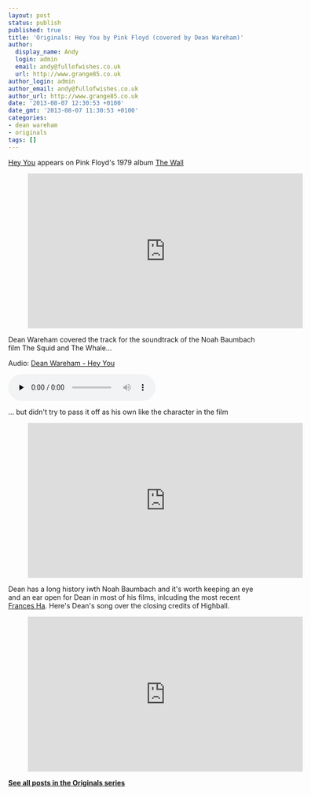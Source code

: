 ```yaml
---
layout: post
status: publish
published: true
title: 'Originals: Hey You by Pink Floyd (covered by Dean Wareham)'
author:
  display_name: Andy
  login: admin
  email: andy@fullofwishes.co.uk
  url: http://www.grange85.co.uk
author_login: admin
author_email: andy@fullofwishes.co.uk
author_url: http://www.grange85.co.uk
date: '2013-08-07 12:30:53 +0100'
date_gmt: '2013-08-07 11:30:53 +0100'
categories:
- dean wareham
- originals
tags: []
---
```

<p><a href="http://en.wikipedia.org/wiki/Hey_You_%28Pink_Floyd_song%29">Hey You</a> appears on Pink Floyd's 1979 album <a href="http://en.wikipedia.org/wiki/The_Wall">The Wall</a> </p>
<figure class="caption aligncenter"><iframe width="560" height="315" src="https://www.youtube.com/embed/Lz0jEllqM-0" frameborder="0" allowfullscreen></iframe><figcaption class="caption-text"></figcaption></figure>
<p>Dean Wareham covered the track for the soundtrack of the Noah Baumbach film The Squid and The Whale...</p>

<div class="well"><p class="audio">Audio: <a href="https://media.fullofwishes.co.uk/05-dean_wareham/audio/11_Dean%20Wareham_Hey%20You.mp3">Dean Wareham - Hey You</a></p><audio controls="controls" preload="none" src="https://media.fullofwishes.co.uk/05-dean_wareham/audio/11_Dean%20Wareham_Hey%20You.mp3"></audio></div>

<p>... but didn't try to pass it off as his own like the character in the film<br />
</p>
<figure class="caption aligncenter"><iframe width="560" height="315" src="https://www.youtube.com/embed/nRsc6yh76o8" frameborder="0" allowfullscreen></iframe><figcaption class="caption-text"></figcaption></figure>
<p>Dean has a long history iwth Noah Baumbach and it's worth keeping an eye and an ear open for Dean in most of his films, inlcuding the most recent <a href="/2013/06/20/new-dean-britta-track-on-the-frances-ha-soundtrack/" title="New Dean & Britta track on the Frances Ha soundtrack">Frances Ha</a>. Here's Dean's song over the closing credits of Highball.</p>
<figure class="caption aligncenter"><iframe width="560" height="315" src="https://www.youtube.com/embed/ArZyOXNRcn4" frameborder="0" allowfullscreen></iframe><figcaption class="caption-text"></figcaption></figure>
<p><strong><a href="/category/originals/" title="List: Originals">See all posts in the Originals series</a></strong></p>
